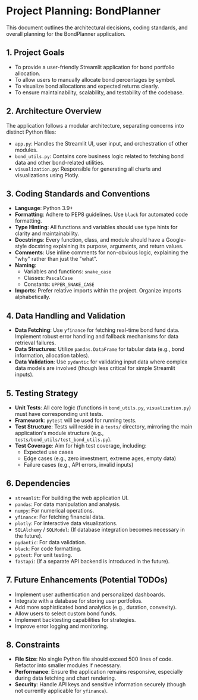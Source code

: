 # Project Planning: BondPlanner

This document outlines the architectural decisions, coding standards, and overall planning for the BondPlanner application.

## 1. Project Goals

-   To provide a user-friendly Streamlit application for bond portfolio allocation.
-   To allow users to manually allocate bond percentages by symbol.
-   To visualize bond allocations and expected returns clearly.
-   To ensure maintainability, scalability, and testability of the codebase.

## 2. Architecture Overview

The application follows a modular architecture, separating concerns into distinct Python files:

-   `app.py`: Handles the Streamlit UI, user input, and orchestration of other modules.
-   `bond_utils.py`: Contains core business logic related to fetching bond data and other bond-related utilities.
-   `visualization.py`: Responsible for generating all charts and visualizations using Plotly.

## 3. Coding Standards and Conventions

-   **Language**: Python 3.9+
-   **Formatting**: Adhere to PEP8 guidelines. Use `black` for automated code formatting.
-   **Type Hinting**: All functions and variables should use type hints for clarity and maintainability.
-   **Docstrings**: Every function, class, and module should have a Google-style docstring explaining its purpose, arguments, and return values.
-   **Comments**: Use inline comments for non-obvious logic, explaining the "why" rather than just the "what".
-   **Naming**:
    -   Variables and functions: `snake_case`
    -   Classes: `PascalCase`
    -   Constants: `UPPER_SNAKE_CASE`
-   **Imports**: Prefer relative imports within the project. Organize imports alphabetically.

## 4. Data Handling and Validation

-   **Data Fetching**: Use `yfinance` for fetching real-time bond fund data. Implement robust error handling and fallback mechanisms for data retrieval failures.
-   **Data Structures**: Utilize `pandas.DataFrame` for tabular data (e.g., bond information, allocation tables).
-   **Data Validation**: Use `pydantic` for validating input data where complex data models are involved (though less critical for simple Streamlit inputs).

## 5. Testing Strategy

-   **Unit Tests**: All core logic (functions in `bond_utils.py`, `visualization.py`) must have corresponding unit tests.
-   **Framework**: `pytest` will be used for running tests.
-   **Test Structure**: Tests will reside in a `tests/` directory, mirroring the main application's module structure (e.g., `tests/bond_utils/test_bond_utils.py`).
-   **Test Coverage**: Aim for high test coverage, including:
    -   Expected use cases
    -   Edge cases (e.g., zero investment, extreme ages, empty data)
    -   Failure cases (e.g., API errors, invalid inputs)

## 6. Dependencies

-   `streamlit`: For building the web application UI.
-   `pandas`: For data manipulation and analysis.
-   `numpy`: For numerical operations.
-   `yfinance`: For fetching financial data.
-   `plotly`: For interactive data visualizations.
-   `SQLAlchemy` / `SQLModel`: (If database integration becomes necessary in the future).
-   `pydantic`: For data validation.
-   `black`: For code formatting.
-   `pytest`: For unit testing.
-   `fastapi`: (If a separate API backend is introduced in the future).

## 7. Future Enhancements (Potential TODOs)

-   Implement user authentication and personalized dashboards.
-   Integrate with a database for storing user portfolios.
-   Add more sophisticated bond analytics (e.g., duration, convexity).
-   Allow users to select custom bond funds.
-   Implement backtesting capabilities for strategies.
-   Improve error logging and monitoring.

## 8. Constraints

-   **File Size**: No single Python file should exceed 500 lines of code. Refactor into smaller modules if necessary.
-   **Performance**: Ensure the application remains responsive, especially during data fetching and chart rendering.
-   **Security**: Handle API keys and sensitive information securely (though not currently applicable for `yfinance`).
